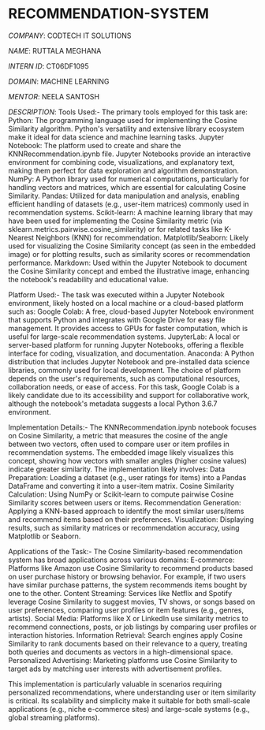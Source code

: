 # RECOMMENDATION-SYSTEM

*COMPANY*: CODTECH IT SOLUTIONS

*NAME*: RUTTALA MEGHANA

*INTERN ID*: CT06DF1095

*DOMAIN*: MACHINE LEARNING

*MENTOR*: NEELA SANTOSH

*DESCRIPTION*:
Tools Used:-
The primary tools employed for this task are:
Python: The programming language used for implementing the Cosine Similarity algorithm. Python's versatility and extensive library ecosystem make it ideal for data science and machine learning tasks.
Jupyter Notebook: The platform used to create and share the KNNRecommendation.ipynb file. Jupyter Notebooks provide an interactive environment for combining code, visualizations, and explanatory text, making them perfect for data exploration and algorithm demonstration.
NumPy: A Python library used for numerical computations, particularly for handling vectors and matrices, which are essential for calculating Cosine Similarity.
Pandas: Utilized for data manipulation and analysis, enabling efficient handling of datasets (e.g., user-item matrices) commonly used in recommendation systems.
Scikit-learn: A machine learning library that may have been used for implementing the Cosine Similarity metric (via sklearn.metrics.pairwise.cosine_similarity) or for related tasks like K-Nearest Neighbors (KNN) for recommendation.
Matplotlib/Seaborn: Likely used for visualizing the Cosine Similarity concept (as seen in the embedded image) or for plotting results, such as similarity scores or recommendation performance.
Markdown: Used within the Jupyter Notebook to document the Cosine Similarity concept and embed the illustrative image, enhancing the notebook's readability and educational value.

Platform Used:-
The task was executed within a Jupyter Notebook environment, likely hosted on a local machine or a cloud-based platform such as:
Google Colab: A free, cloud-based Jupyter Notebook environment that supports Python and integrates with Google Drive for easy file management. It provides access to GPUs for faster computation, which is useful for large-scale recommendation systems.
JupyterLab: A local or server-based platform for running Jupyter Notebooks, offering a flexible interface for coding, visualization, and documentation.
Anaconda: A Python distribution that includes Jupyter Notebook and pre-installed data science libraries, commonly used for local development.
The choice of platform depends on the user's requirements, such as computational resources, collaboration needs, or ease of access. For this task, Google Colab is a likely candidate due to its accessibility and support for collaborative work, although the notebook's metadata suggests a local Python 3.6.7 environment.

Implementation Details:-
The KNNRecommendation.ipynb notebook focuses on Cosine Similarity, a metric that measures the cosine of the angle between two vectors, often used to compare user or item profiles in recommendation systems. The embedded image likely visualizes this concept, showing how vectors with smaller angles (higher cosine values) indicate greater similarity. The implementation likely involves:
Data Preparation: Loading a dataset (e.g., user ratings for items) into a Pandas DataFrame and converting it into a user-item matrix.
Cosine Similarity Calculation: Using NumPy or Scikit-learn to compute pairwise Cosine Similarity scores between users or items.
Recommendation Generation: Applying a KNN-based approach to identify the most similar users/items and recommend items based on their preferences.
Visualization: Displaying results, such as similarity matrices or recommendation accuracy, using Matplotlib or Seaborn.

Applications of the Task:-
The Cosine Similarity-based recommendation system has broad applications across various domains:
E-commerce: Platforms like Amazon use Cosine Similarity to recommend products based on user purchase history or browsing behavior. For example, if two users have similar purchase patterns, the system recommends items bought by one to the other.
Content Streaming: Services like Netflix and Spotify leverage Cosine Similarity to suggest movies, TV shows, or songs based on user preferences, comparing user profiles or item features (e.g., genres, artists).
Social Media: Platforms like X or LinkedIn use similarity metrics to recommend connections, posts, or job listings by comparing user profiles or interaction histories.
Information Retrieval: Search engines apply Cosine Similarity to rank documents based on their relevance to a query, treating both queries and documents as vectors in a high-dimensional space.
Personalized Advertising: Marketing platforms use Cosine Similarity to target ads by matching user interests with advertisement profiles.

This implementation is particularly valuable in scenarios requiring personalized recommendations, where understanding user or item similarity is critical. Its scalability and simplicity make it suitable for both small-scale applications (e.g., niche e-commerce sites) and large-scale systems (e.g., global streaming platforms).
